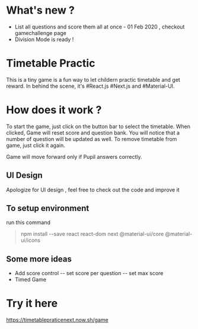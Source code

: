 # What's new ?
- List all questions and score them all at once - 01 Feb 2020 , checkout gamechallenge page 
- Division Mode is ready !

# Timetable Practic

This is a tiny game is a fun way to let childern practic timetable and get reward. In behind the scene, it's #React.js #Next.js and #Material-UI.

# How does it work ?

To start the game, just click on the button bar to select the timetable. When clicked, Game will reset score and question bank. You will notice that a number of question will be updated as well. To remove timetable from game, just click it again.

Game will move forward only if Pupil answers correctly. 

## UI Design

Apologize for UI design , feel free to check out the code and improve it 

## To setup environment

run this command
>npm install --save react react-dom next @material-ui/core @material-ui/icons

## Some more ideas

- Add score control
-- set score per question
-- set max score
- Timed Game

# Try it here
https://timetablepraticenext.now.sh/game